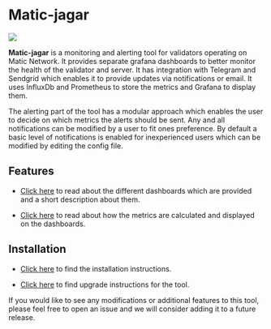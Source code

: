# Matic-jagar

![](https://github.com/vitwit/matic-jagar/blob/main/docs/logo.jpg)

**Matic-jagar** is a monitoring and alerting tool for validators operating on Matic Network. It provides separate grafana dashboards to better monitor the health of the validator and server. It has integration with Telegram and Sendgrid which enables it to provide updates via notifications or email. It uses InfluxDb and Prometheus to store the metrics and Grafana to display them. 

The alerting part of the tool has a modular approach which enables the user to decide on which metrics the alerts should be sent. Any and all notifications can be modified by a user to fit ones preference. By default a basic level of notifications is enabled for inexperienced users which can be modified by editing the config file.

## Features

- [Click here](./docs/dashboard-desc.md) to read about the different dashboards which are provided and a short description about them.

- [Click here](./docs/metric-calc.md) to read about how the metrics are calculated and displayed on the dashboards.

## Installation

- [Click here](./INSTRUCTIONS.md) to find the installation instructions.

- [Click here](./docs/upgrade.md) to find upgrade instructions for the tool.

If you would like to see any modifications or additional features to this tool, please feel free to open an issue and we will consider adding it to a future release.
